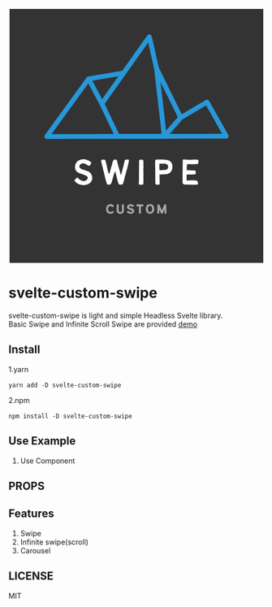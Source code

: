 <p align="center"><img src="https://github.com/yoonjonglyu/custom-swipe/blob/main/swipe.png"title="custom_swipe_logo" alt="swipe_logo" />
</p>
<p algin="center">

# svelte-custom-swipe

svelte-custom-swipe is light and simple Headless Svelte library.  
Basic Swipe and Infinite Scroll Swipe are provided
[demo](https://yoonjonglyu.github.io/custom-swipe/)

## Install

1.yarn

```shell
yarn add -D svelte-custom-swipe
```

2.npm

```shell
npm install -D svelte-custom-swipe
```

## Use Example

1. Use Component



## PROPS


## Features

1. Swipe
2. Infinite swipe(scroll)
3. Carousel

## LICENSE

MIT
